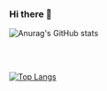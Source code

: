 ### Hi there 👋

<!--
**darlangui/darlangui** is a ✨ _special_ ✨ repository because its `README.md` (this file) appears on your GitHub profile.

Here are some ideas to get you started:

- 🔭 I’m currently working on ...
- 🌱 I’m currently learning ...
- 👯 I’m looking to collaborate on ...
- 🤔 I’m looking for help with ...
- 💬 Ask me about ...
- 📫 How to reach me: ...
- 😄 Pronouns: ...
- ⚡ Fun fact: ...
-->
![Anurag's GitHub stats](https://github-readme-stats.vercel.app/api?username=darlangui&hide=contribs,prs&theme=gruvbox)

<br><br>

[![Top Langs](https://github-readme-stats.vercel.app/api/top-langs/?username=darlangui&layout=compact&theme=gruvbox)](https://github.com/anuraghazra/github-readme-stats)
